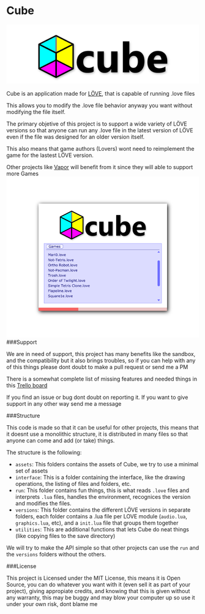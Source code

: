 Cube
====
![Cube](https://github.com/Positive07/cube/blob/master/assets/cube.png)

Cube is an application made for [LÖVE](http://www.love2d.org), that is capable of running .love files

This allows you to modify the .love file behavior anyway you want without modifying the file itself.

The primary objetive of this project is to support a wide variety of LÖVE versions so that anyone can run any .love file in the latest version of LÖVE even if the file was designed for an older version itself.

This also means that game authors (Lovers) wont need to reimplement the game for the lastest LÖVE version. 

Other projects like [Vapor](https://www.github.com/josefnpat/Vapor) will benefit from it since they will able to support more Games
![Cube interface](https://github.com/Positive07/cube/blob/master/assets/screenshot.png)
###Support

We are in need of support, this project has many benefits like the sandbox, and the compatibility but it also brings troubles, so if you can help with any of this things please dont doubt to make a pull request or send me a PM

There is a somewhat complete list of missing features and needed things in this [Trello board](https://trello.com/b/LB5l35bS/cube)

If you find an issue or bug dont doubt on reporting it. If you want to give support in any other way send me a message

###Structure

This code is made so that it can be useful for other projects, this means that it doesnt use a monolithic structure, it is distributed in many files so that anyone can come and add (or take) things.

The structure is the following:

 * `assets`: This folders contains the assets of Cube, we try to use a minimal set of assets
 * `interface`: This is a folder containing the interface, like the drawing operations, the listing of files and folders, etc.
 * `run`: This folder contains fun things, this is what reads `.love` files and interprets `.lua` files, handles the environment, recognices the version and modifies the files.
 * `versions`: This folder contains the different LÖVE versions in separate folders, each folder contains a .lua file per LOVE module (`audio.lua`, `graphics.lua`, etc), and a `init.lua` file that groups them together
 * `utilities`: This are additional functions that lets Cube do neat things (like copying files to the save directory)

We will try to make the API simple so that other projects can use the `run` and the `versions` folders without the others.

###License

This project is Licensed under the MIT License, this means it is Open Source, you can do whatever you want with it (even sell it as part of your project), giving appropiate credits, and knowing that this is given without any warranty, this may be buggy and may blow your computer up so use it under your own risk, dont blame me